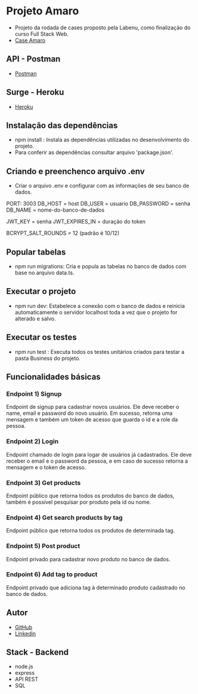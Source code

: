 # Projeto Amaro
- Projeto da rodada de cases proposto pela Labenu, como finalização do curso Full Stack Web.
- [Case Amaro](https://github.com/amaroteam/back-end-challenge)

## API - Postman
- [Postman](https://documenter.getpostman.com/view/20786077/VUr1HDH5)

## Surge - Heroku
- [Heroku](https://projeto-amaro.herokuapp.com/products)

## Instalação das dependências
- npm install : Instala as dependências utilizadas no desenvolvimento do projeto.
- Para conferir as dependências consultar arquivo 'package.json'.

## Criando e preenchenco arquivo .env
- Criar o arquivo .env e configurar com as informações de seu banco de dados.

PORT: 3003
DB_HOST = host
DB_USER = usuario
DB_PASSWORD = senha
DB_NAME = nome-do-banco-de-dados

JWT_KEY = senha
JWT_EXPIRES_IN = duração do token

BCRYPT_SALT_ROUNDS = 12 (padrão é 10/12)

## Popular tabelas
- npm run migrations: Cria e popula as tabelas no banco de dados com base no arquivo data.ts.

## Executar o projeto
- npm run dev: Estabelece a conexão com o banco de dados e reinicia automaticamente o servidor localhost toda a vez que o projeto for alterado e salvo.

## Executar os testes
-  npm run test : Executa todos os testes unitários criados para testar a pasta Business do projeto.

## Funcionalidades básicas

### Endpoint 1) Signup
Endpoint de signup para cadastrar novos usuários. Ele deve receber o name, email e password do novo usuário. Em sucesso, retorna uma mensagem e também um token de acesso que guarda o id e a role da pessoa.

### Endpoint 2) Login
Endpoint chamado de login para logar de usuários já cadastrados. Ele deve receber o email e o password da pessoa, e em caso de sucesso retorna a mensagem e o token de acesso.

### Endpoint 3) Get products
Endpoint público que retorna todos os produtos do banco de dados, também é possível pesquisar por produto pela id ou nome.

### Endpoint 4) Get search products by tag
Endpoint público que retorna todos os produtos de determinada tag.

### Endpoint 5) Post product
Endpoint privado para cadastrar novo produto no banco de dados. 

### Endpoint 6) Add tag to product
Endpoint privado que adiciona tag à determinado produto cadastrado no banco de dados.

## Autor
- [GitHub](https://github.com/NicolyBarros)
- [Linkedin](https://www.linkedin.com/in/nicoly-barros-henrique-vitorio/)

## Stack - Backend
 - node.js
 - express
 - API REST
 - SQL


